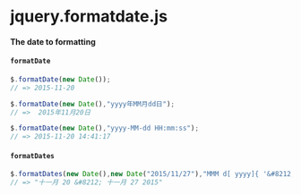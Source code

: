 # jquery.formatdate.js

#### The date to formatting

#### `formatDate`

```js
$.formatDate(new Date());
// => 2015-11-20

$.formatDate(new Date(),"yyyy年MM月dd日");
// =>  2015年11月20日

$.formatDate(new Date(),"yyyy-MM-dd HH:mm:ss");
// => 2015-11-20 14:41:17
```
#### `formatDates`

```js
$.formatDates(new Date(),new Date("2015/11/27"),"MMM d[ yyyy]{ '&#8212;'[ MMM] d yyyy}");
// => "十一月 20 &#8212; 十一月 27 2015"

```